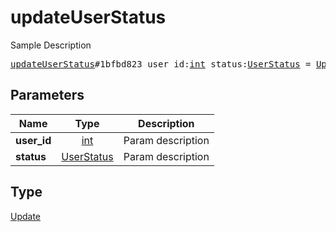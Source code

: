 # updateUserStatus

Sample Description

<pre>
<a href="../constructor/updateUserStatus.md">updateUserStatus</a>#1bfbd823 user_id:<a href="../type/int.md">int</a> status:<a href="../type/UserStatus.md">UserStatus</a> = <a href="../type/Update.md">Update</a>;</pre>
## Parameters

| Name | Type | Description |
|------|:----:|-------------|
| **user_id** | <a href="../type/int.md">int</a> | Param description |
| **status** | <a href="../type/UserStatus.md">UserStatus</a> | Param description |

## Type

<a href="../type/Update.md">Update</a>
